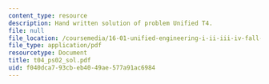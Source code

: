 ```yaml
---
content_type: resource
description: Hand written solution of problem Unified T4.
file: null
file_location: /coursemedia/16-01-unified-engineering-i-ii-iii-iv-fall-2005-spring-2006/f040dca793cbeb4049ae577a91ac6984_t04_ps02_sol.pdf
file_type: application/pdf
resourcetype: Document
title: t04_ps02_sol.pdf
uid: f040dca7-93cb-eb40-49ae-577a91ac6984
---
```

